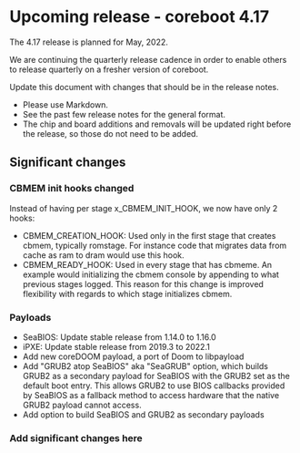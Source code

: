 Upcoming release - coreboot 4.17
================================

The 4.17 release is planned for May, 2022.

We are continuing the quarterly release cadence in order to enable others to
release quarterly on a fresher version of coreboot.

Update this document with changes that should be in the release notes.

* Please use Markdown.
* See the past few release notes for the general format.
* The chip and board additions and removals will be updated right
  before the release, so those do not need to be added.

Significant changes
-------------------

### CBMEM init hooks changed

Instead of having per stage x_CBMEM_INIT_HOOK, we now have only 2 hooks:
* CBMEM_CREATION_HOOK: Used only in the first stage that creates cbmem,
  typically romstage. For instance code that migrates data from cache
  as ram to dram would use this hook.
* CBMEM_READY_HOOK: Used in every stage that has cbmeme. An example would
  initializing the cbmem console by appending to what previous stages
  logged.
This reason for this change is improved flexibility with regards to which
stage initializes cbmem.

### Payloads
* SeaBIOS: Update stable release from 1.14.0 to 1.16.0
* iPXE: Update stable release from 2019.3 to 2022.1
* Add new coreDOOM payload, a port of Doom to libpayload
* Add "GRUB2 atop SeaBIOS" aka "SeaGRUB" option, which builds GRUB2 as a
  secondary payload for SeaBIOS with the GRUB2 set as the default boot entry.
  This allows GRUB2 to use BIOS callbacks provided by SeaBIOS as a fallback
  method to access hardware that the native GRUB2 payload cannot access.
* Add option to build SeaBIOS and GRUB2 as secondary payloads

### Add significant changes here
